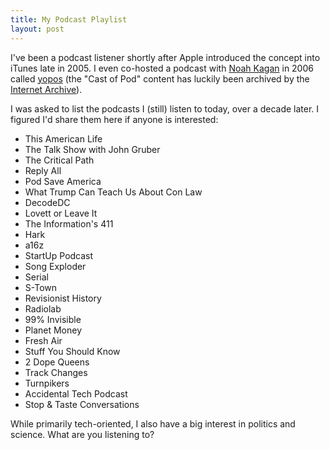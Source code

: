 ```yaml
---
title: My Podcast Playlist
layout: post
---
```


I've been a podcast listener shortly after Apple introduced the concept into iTunes late in 2005. I even co-hosted a podcast with [Noah Kagan](http://okdork.com/) in 2006 called [yopos](https://web.archive.org/web/*/yopos.com) (the "Cast of Pod" content has luckily been archived by the [Internet Archive](https://web.archive.org/web/20060719023806/http://yopos.com:80/2006/07/06/cast-of-pod-4-ken-lay-pennies-and-ads/)).

I was asked to list the podcasts I (still) listen to today, over a decade later. I figured I'd share them here if anyone is interested:

- This American Life
- The Talk Show with John Gruber
- The Critical Path
- Reply All
- Pod Save America
- What Trump Can Teach Us About Con Law
- DecodeDC
- Lovett or Leave It
- The Information's 411
- Hark
- a16z
- StartUp Podcast
- Song Exploder
- Serial
- S-Town
- Revisionist History
- Radiolab
- 99% Invisible
- Planet Money
- Fresh Air
- Stuff You Should Know
- 2 Dope Queens
- Track Changes
- Turnpikers
- Accidental Tech Podcast
- Stop & Taste Conversations

While primarily tech-oriented, I also have a big interest in politics and science. What are you listening to?

